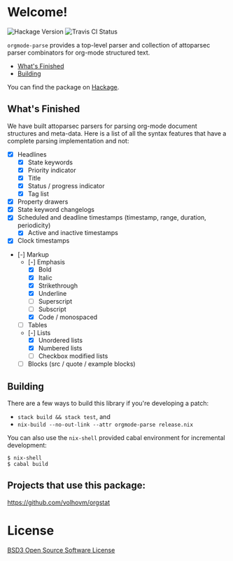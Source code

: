 # Welcome!
![Hackage Version](https://img.shields.io/hackage/v/orgmode-parse.svg?style=flat)
![Travis CI Status](https://travis-ci.org/ixmatus/orgmode-parse.svg?branch=master)

`orgmode-parse` provides a top-level parser and collection of attoparsec parser
combinators for org-mode structured text.

- [What's Finished](#whats-finished)
- [Building](#building)

You can find the package on [Hackage](https://hackage.haskell.org/package/orgmode-parse).
  
## What's Finished
We have built attoparsec parsers for parsing org-mode document structures and
meta-data. Here is a list of all the syntax features that have a complete
parsing implementation and not:

- [X] Headlines
  - [X] State keywords
  - [X] Priority indicator
  - [X] Title
  - [X] Status / progress indicator
  - [X] Tag list
- [X] Property drawers
- [X] State keyword changelogs
- [X] Scheduled and deadline timestamps (timestamp, range, duration, periodicity)
  - [X] Active and inactive timestamps
- [X] Clock timestamps
- [-] Markup
  - [-] Emphasis
    - [X] Bold
    - [X] Italic
    - [X] Strikethrough
    - [X] Underline
    - [ ] Superscript
    - [ ] Subscript
    - [X] Code / monospaced
  - [ ] Tables
  - [-] Lists
    - [X] Unordered lists
    - [X] Numbered lists
    - [ ] Checkbox modified lists
  - [ ] Blocks (src / quote / example blocks)

## Building
There are a few ways to build this library if you're developing a patch:

- `stack build && stack test`, and
- `nix-build --no-out-link --attr orgmode-parse release.nix`

You can also use the `nix-shell` provided cabal environment for incremental
development:

```shell
$ nix-shell
$ cabal build
```

## Projects that use this package:
https://github.com/volhovm/orgstat

# License
[BSD3 Open Source Software License](https://github.com/digitalmentat/orgmode-parse/blob/master/LICENSE)
